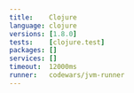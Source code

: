 ```yaml
---
title:    Clojure
language: clojure
versions: [1.8.0]
tests:    [clojure.test]
packages: []
services: []
timeout:  12000ms
runner:   codewars/jvm-runner
---
```

